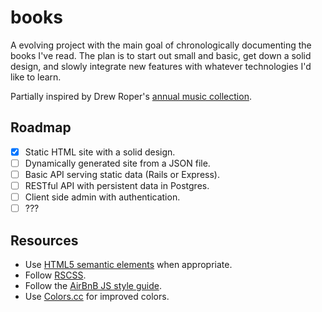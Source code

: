 # books
A evolving project with the main goal of chronologically documenting the books I've read. The plan is to start out small and basic, get down a solid design, and slowly integrate new features with whatever technologies I'd like to learn.

Partially inspired by Drew Roper's [annual music collection](http://2015.drewroper.com).

## Roadmap
- [x] Static HTML site with a solid design.
- [ ] Dynamically generated site from a JSON file.
- [ ] Basic API serving static data (Rails or Express).
- [ ] RESTful API with persistent data in Postgres.
- [ ] Client side admin with authentication.
- [ ] ???

## Resources
- Use [HTML5 semantic elements](http://www.w3schools.com/html/html5_semantic_elements.asp) when appropriate.
- Follow [RSCSS](http://rscss.io/index.html).
- Follow the [AirBnB JS style guide](https://github.com/airbnb/javascript).
- Use [Colors.cc](http://clrs.cc) for improved colors.